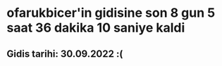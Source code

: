 # ofarukbicer'in gidisine son 8 gun 5 saat 36 dakika 10 saniye kaldi

## Gidis tarihi: 30.09.2022 :(